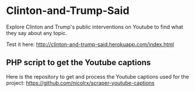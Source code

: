 # Clinton-and-Trump-Said
Explore Clinton and Trump's public interventions on Youtube to find what they say about any topic.

Test it here: http://clinton-and-trump-said.herokuapp.com/index.html

## PHP script to get the Youtube captions
Here is the repository to get and process the Youtube captions used for the project: https://github.com/nicolrx/scraper-youtube-captions
